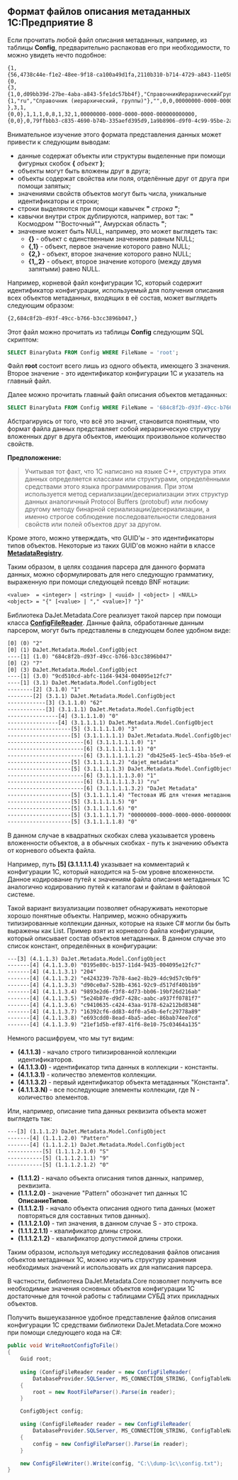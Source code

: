 ## Формат файлов описания метаданных 1С:Предприятие 8

Если прочитать любой файл описания метаданных, например, из таблицы **Config**,
предварительно распаковав его при необходимости, то можно увидеть нечто подобное:

```txt
{1,
{56,4738c44e-f1e2-48ee-9f18-ca100a49d1fa,2110b310-b714-4729-a843-11e0587971de,
{0,
{3,
{1,0,d09bb39d-27be-4aba-a843-5fe1dc57bb4f},"СправочникИерархическийГруппы",
{1,"ru","Справочник (иерархический, группы)"},"",0,0,00000000-0000-0000-0000-000000000000,0}
},3,1,
{0,0},1,1,1,0,8,1,32,1,00000000-0000-0000-0000-000000000000,
{0,0},0,79ffbbb3-c835-4690-b74b-335aefd395d9,1a9b8906-d9f0-4c99-95be-2a9948d895c1,0,1,0,0,2,0,
```

Внимательное изучение этого формата представления данных может привести к следующим выводам:
- данные содержат объекты или структуры выделенные при помощи фигурных скобок **{** *объект* **}**;
- объекты могут быть вложены друг в друга;
- объекты содержат свойства или поля, отделённые друг от друга при помощи запятых;
- значениями свойств объектов могут быть числа, уникальные идентификаторы и строки;
- строки выделяются при помощи кавычек **"** *строка* **"**;
- кавычки внутри строк дублируются, например, вот так: **"** Космодром ""Восточный"", Амурская область **"**;
- значение может быть NULL, например, это может выглядеть так:
  - **{}** - объект с единственным значением равным NULL;
  - **{,1}** - объект, первое значение которого равно NULL;
  - **{2,}** - объект, второе значение которого равно NULL;
  - **{1,,2}** - объект, второе значение которого (между двумя запятыми) равно NULL.

Например, корневой файл конфигурации 1С, который содержит идентификатор конфигурации,
используемый для получения описания всех объектов метаданных, входящих в её состав,
может выглядеть следующим образом:

```txt
{2,684c8f2b-d93f-49cc-b766-b3cc3896b047,}
```

Этот файл можно прочитать из таблицы **Config** следующим SQL скриптом:

```SQL
SELECT BinaryData FROM Config WHERE FileName = 'root';
```

Файл **root** состоит всего лишь из одного объекта, имеющего 3 значения.
Второе значение - это идентификатор конфигурации 1С и указатель на главный файл.

Далее можно прочитать главный файл описания объектов метаданных:

```SQL
SELECT BinaryData FROM Config WHERE FileName = '684c8f2b-d93f-49cc-b766-b3cc3896b047';
```

Абстрагируясь от того, что всё это значит, становится понятным, что формат файла данных
представляет собой иерархическую структуру вложенных друг в друга объектов,
имеющих произвольное количество свойств.

**Предположение:**
> Учитывая тот факт, что 1С написано на языке C++, структура этих данных определяется классами
> или структурами, определёнными средствами этого языка программирования. При этом используется
> метод сериализации/десериализации этих структур данных аналогичный Protocol Buffers (protobuf)
> или любому другому методу бинарной сериализации/десериализации, а именно строгое соблюдение
> последовательности следования свойств или полей объектов друг за другом.

Кроме этого, можно утверждать, что GUID'ы - это идентификаторы типов объектов.
Некоторые из таких GUID'ов можно найти в классе [**MetadataRegistry**](https://github.com/zhichkin/dajet-metadata-core/blob/main/src/dajet-metadata-core/MetadataRegistry.cs).

Таким образом, в целях создания парсера для данного формата данных, можно сформулировать
для него следующую грамматику, выраженную при помощи следующей псевдо BNF нотации:

```txt
<value>  = <integer> | <string> | <uuid> | <object> | <NULL>
<object> = "{" [<value> | "," <value>]? "}"
```

Библиотека DaJet.Metadata.Core реализует такой парсер при помощи класса [**ConfigFileReader**](https://github.com/zhichkin/dajet-metadata-core/blob/main/src/dajet-metadata-core/core/ConfigFileReader.cs).
Данные файла, обработанные данным парсером, могут быть представлены в следующем более удобном виде:

```txt
[0] (0) "2"
[0] (1) DaJet.Metadata.Model.ConfigObject
----[1] (1.0) "684c8f2b-d93f-49cc-b766-b3cc3896b047"
[0] (2) "7"
[0] (3) DaJet.Metadata.Model.ConfigObject
----[1] (3.0) "9cd510cd-abfc-11d4-9434-004095e12fc7"
----[1] (3.1) DaJet.Metadata.Model.ConfigObject
--------[2] (3.1.0) "1"
--------[2] (3.1.1) DaJet.Metadata.Model.ConfigObject
------------[3] (3.1.1.0) "62"
------------[3] (3.1.1.1) DaJet.Metadata.Model.ConfigObject
----------------[4] (3.1.1.1.0) "0"
----------------[4] (3.1.1.1.1) DaJet.Metadata.Model.ConfigObject
--------------------[5] (3.1.1.1.1.0) "3"
--------------------[5] (3.1.1.1.1.1) DaJet.Metadata.Model.ConfigObject
------------------------[6] (3.1.1.1.1.1.0) "1"
------------------------[6] (3.1.1.1.1.1.1) "0"
------------------------[6] (3.1.1.1.1.1.2) "db425e45-1ec5-45ba-b5e9-e0a059301888"
--------------------[5] (3.1.1.1.1.2) "dajet_metadata"
--------------------[5] (3.1.1.1.1.3) DaJet.Metadata.Model.ConfigObject
------------------------[6] (3.1.1.1.1.3.0) "1"
------------------------[6] (3.1.1.1.1.3.1) "ru"
------------------------[6] (3.1.1.1.1.3.2) "DaJet Metadata"
--------------------[5] (3.1.1.1.1.4) "Тестовая ИБ для чтения метаданных 1С"
--------------------[5] (3.1.1.1.1.5) "0"
--------------------[5] (3.1.1.1.1.6) "0"
--------------------[5] (3.1.1.1.1.7) "00000000-0000-0000-0000-000000000000"
--------------------[5] (3.1.1.1.1.8) "0"
```

В данном случае в квадратных скобках слева указывается уровень вложенности объектов,
а в обычных скобках - путь к значению объекта от корневого объекта файла.

Например, путь **[5] (3.1.1.1.1.4)** указывает на комментарий к конфигурации 1С,
который находится на 5-ом уровне вложенности.
Данное кодирование путей к значениям файла описания метаданных 1С аналогично кодированию
путей к каталогам и файлам в файловой системе.

Такой вариант визуализации позволяет обнаруживать некоторые хорошо понятные объекты. Например,
можно обнаружить типизированные коллекции данных, которые на языке C# могли бы быть выражены как List<T>.
Пример взят из корневого файла конфигурации, который описывает состав объектов метаданных. В данном случае
это список констант, определённых в конфигурации:

```txt
---[3] (4.1.1.3) DaJet.Metadata.Model.ConfigObject
-------[4] (4.1.1.3.0) "0195e80c-b157-11d4-9435-004095e12fc7"
-------[4] (4.1.1.3.1) "204"
-------[4] (4.1.1.3.2) "e4243239-7b78-4ae2-8b29-4dc9d57c9bf9"
-------[4] (4.1.1.3.3) "d90ce0a7-528b-4361-92c9-d517df40b1b9"
-------[4] (4.1.1.3.4) "9893e2d6-f3f8-4d73-bb06-19bf26d216ab"
-------[4] (4.1.1.3.5) "5e24b87e-d9d7-428c-aabc-a937ff0781f7"
-------[4] (4.1.1.3.6) "c9410635-c424-43aa-9178-62a212bd8348"
-------[4] (4.1.1.3.7) "16392cf6-dd83-4df0-a54b-6efc29778a89"
-------[4] (4.1.1.3.8) "e693cdd0-8ead-4ba5-adec-86bab74ee7cd"
-------[4] (4.1.1.3.9) "21ef1d5b-ef87-41f6-8e10-75c03464a135"
```

Немного расшифруем, что мы тут видим:
- **(4.1.1.3)** - начало строго типизированной коллекции идентификаторов.
- **(4.1.1.3.0)** - идентификатор типа данных в коллекции - константы.
- **(4.1.1.3.1)** - количество элементов коллекции.
- **(4.1.1.3.2)** - первый идентификатор объекта метаданных "Константа".
- **(4.1.1.3.N)** - все последующие элементы коллекции, где N - количество элементов.

Или, например, описание типа данных реквизита объекта может выглядеть так:

```txt
---[3] (1.1.1.2) DaJet.Metadata.Model.ConfigObject
-------[4] (1.1.1.2.0) "Pattern"
-------[4] (1.1.1.2.1) DaJet.Metadata.Model.ConfigObject
-----------[5] (1.1.1.2.1.0) "S"
-----------[5] (1.1.1.2.1.1) "9"
-----------[5] (1.1.1.2.1.2) "0"
```

- **(1.1.1.2)** - начало объекта описания типов данных, например, реквизита.
- **(1.1.1.2.0)** - значение "Pattern" обозначет тип данных 1С **ОписаниеТипов**.
- **(1.1.1.2.1)** - начало объекта описания одного типа данных (может повторяться для составных типов данных).
- **(1.1.1.2.1.0)** - тип значения, в данном случае S - это строка.
- **(1.1.1.2.1.1)** - квалификатор длины строки.
- **(1.1.1.2.1.2)** - квалификатор допустимой длины строки.

Таким образом, используя методику исследования файлов описания объектов метаданных 1С, можно изучить
структуру хранения необходимых значений и использовать их для написания парсера.

В частности, библиотека DaJet.Metadata.Core позволяет получить все необходимые значения основных объектов
конфигурации 1С достаточные для точной работы с таблицами СУБД этих прикладных объектов.

Получить вышеуказанное удобное представление файлов описания конфигурации 1С средствами библиотеки
DaJet.Metadata.Core можно при помощи следующего кода на C#:

```C#
public void WriteRootConfigToFile()
{
    Guid root;
            
    using (ConfigFileReader reader = new ConfigFileReader(
        DatabaseProvider.SQLServer, MS_CONNECTION_STRING, ConfigTableNames.Config, "root"))
    {
        root = new RootFileParser().Parse(in reader);
    }

    ConfigObject config;

    using (ConfigFileReader reader = new ConfigFileReader(
        DatabaseProvider.SQLServer, MS_CONNECTION_STRING, ConfigTableNames.Config, root))
    {
        config = new ConfigFileParser().Parse(in reader);
    }

    new ConfigFileWriter().Write(config, "C:\\dump-1c\\config.txt");
}
```
